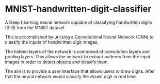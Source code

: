 # MNIST-handwritten-digit-classifier
A Deep Learning neural network capable of classifying handwritten digits (0-9) from the MNIST dataset.

This is accomplished by utilizing a Convolutional Neural Network (CNN) to classify the inputs of handwritten digit images.

The hidden layers of the network is composed of convolution layers and pooling layers. This allows the network to extract patterns from the input images in order to detect objects and classify them.

The aim is to provide a user interface that allows users to draw digits. After that the neural network would classify the drawn digit in real time.
